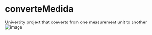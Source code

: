 # converteMedida
 University project that converts from one measurement unit to another
![image](https://user-images.githubusercontent.com/69324573/192866465-9866f9dc-010b-4391-b18b-335303e0fb82.png)
